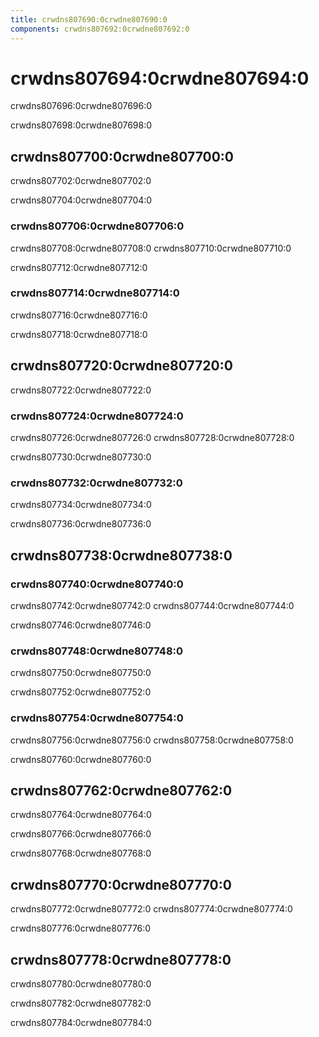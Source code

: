```yaml
---
title: crwdns807690:0crwdne807690:0
components: crwdns807692:0crwdne807692:0
---
```

# crwdns807694:0crwdne807694:0

<p class="description">crwdns807696:0crwdne807696:0</p>

crwdns807698:0crwdne807698:0

## crwdns807700:0crwdne807700:0

crwdns807702:0crwdne807702:0

crwdns807704:0crwdne807704:0

### crwdns807706:0crwdne807706:0

crwdns807708:0crwdne807708:0 crwdns807710:0crwdne807710:0

crwdns807712:0crwdne807712:0

### crwdns807714:0crwdne807714:0

crwdns807716:0crwdne807716:0

crwdns807718:0crwdne807718:0

## crwdns807720:0crwdne807720:0

crwdns807722:0crwdne807722:0

### crwdns807724:0crwdne807724:0

crwdns807726:0crwdne807726:0 crwdns807728:0crwdne807728:0

crwdns807730:0crwdne807730:0

### crwdns807732:0crwdne807732:0

crwdns807734:0crwdne807734:0

crwdns807736:0crwdne807736:0

## crwdns807738:0crwdne807738:0

### crwdns807740:0crwdne807740:0

crwdns807742:0crwdne807742:0 crwdns807744:0crwdne807744:0

crwdns807746:0crwdne807746:0

### crwdns807748:0crwdne807748:0

crwdns807750:0crwdne807750:0

crwdns807752:0crwdne807752:0

### crwdns807754:0crwdne807754:0

crwdns807756:0crwdne807756:0 crwdns807758:0crwdne807758:0

crwdns807760:0crwdne807760:0

## crwdns807762:0crwdne807762:0

crwdns807764:0crwdne807764:0

crwdns807766:0crwdne807766:0

crwdns807768:0crwdne807768:0

## crwdns807770:0crwdne807770:0

crwdns807772:0crwdne807772:0 crwdns807774:0crwdne807774:0

crwdns807776:0crwdne807776:0

## crwdns807778:0crwdne807778:0

crwdns807780:0crwdne807780:0

crwdns807782:0crwdne807782:0

crwdns807784:0crwdne807784:0